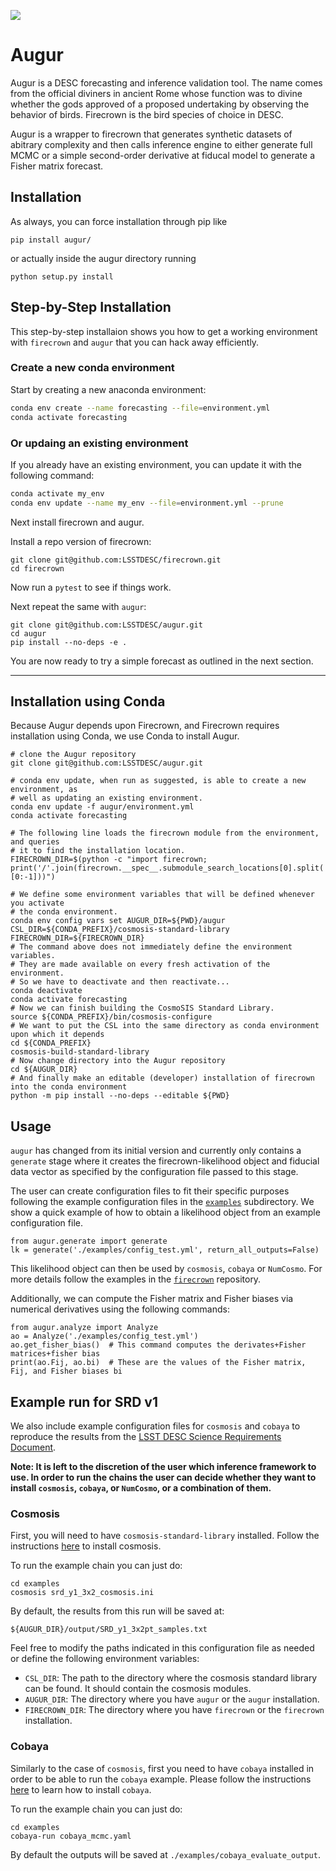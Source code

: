 ![](https://github.com/LSSTDESC/augur/workflows/flake8%20pytest/badge.svg)

# Augur

Augur is a DESC forecasting and inference validation tool. The name comes from the official diviners in ancient Rome whose function was to divine whether the gods approved of a proposed undertaking by observing the behavior of birds. Firecrown is the bird species of choice in DESC.

Augur is a wrapper to firecrown that generates synthetic datasets of abitrary complexity and then calls inference engine to either generate full MCMC or a simple second-order derivative at fiducal model to generate a Fisher matrix forecast.

## Installation

As always, you can force installation through pip like

```pip install augur/```

or actually inside the augur directory running

```python setup.py install```

## Step-by-Step Installation

This step-by-step installaion shows you how to get a working environment with `firecrown` and `augur` that you can hack away efficiently.

### Create a new conda environment
Start by creating a new anaconda environment:

```bash
conda env create --name forecasting --file=environment.yml
conda activate forecasting
```
### Or updaing an existing environment
If you already have an existing environment, you can update it with the following command:

```bash
conda activate my_env
conda env update --name my_env --file=environment.yml --prune
```

Next install firecrown and augur.

Install a repo version of firecrown:

```
git clone git@github.com:LSSTDESC/firecrown.git
cd firecrown
```


Now run a `pytest` to see if things work.

Next repeat the same with `augur`:

```
git clone git@github.com:LSSTDESC/augur.git
cd augur
pip install --no-deps -e .
```

You are now ready to try a simple forecast as outlined in the next section.


-----------
## Installation using Conda

Because Augur depends upon Firecrown, and Firecrown requires installation using Conda, we use Conda to install Augur.

    # clone the Augur repository
    git clone git@github.com:LSSTDESC/augur.git

    # conda env update, when run as suggested, is able to create a new environment, as
    # well as updating an existing environment.
    conda env update -f augur/environment.yml
    conda activate forecasting

    # The following line loads the firecrown module from the environment, and queries
    # it to find the installation location.
    FIRECROWN_DIR=$(python -c "import firecrown; print('/'.join(firecrown.__spec__.submodule_search_locations[0].split('/')[0:-1]))")

    # We define some environment variables that will be defined whenever you activate
    # the conda environment.
    conda env config vars set AUGUR_DIR=${PWD}/augur CSL_DIR=${CONDA_PREFIX}/cosmosis-standard-library FIRECROWN_DIR=${FIRECROWN_DIR}
    # The command above does not immediately define the environment variables.
    # They are made available on every fresh activation of the environment.
    # So we have to deactivate and then reactivate...
    conda deactivate
    conda activate forecasting
    # Now we can finish building the CosmoSIS Standard Library.
    source ${CONDA_PREFIX}/bin/cosmosis-configure
    # We want to put the CSL into the same directory as conda environment upon which it depends
    cd ${CONDA_PREFIX}
    cosmosis-build-standard-library
    # Now change directory into the Augur repository
    cd ${AUGUR_DIR}
    # And finally make an editable (developer) installation of firecrown into the conda environment
    python -m pip install --no-deps --editable ${PWD}

## Usage

`augur` has changed from its initial version and currently only contains a
`generate` stage where it creates the firecrown-likelihood object and fiducial data vector as specified by the configuration file passed to this stage.

The user can create configuration files to fit their specific purposes following the example configuration files in the [`examples`](./examples) subdirectory. We show a quick example of how to obtain a likelihood object from an example configuration file.

```
from augur.generate import generate
lk = generate('./examples/config_test.yml', return_all_outputs=False)
```

This likelihood object can then be used by `cosmosis`, `cobaya` or `NumCosmo`. For more details follow the examples in the [`firecrown`](https://github.com/LSSTDESC/firecrown) repository.

Additionally, we can compute the Fisher matrix and Fisher biases via numerical derivatives using the following commands:

```
from augur.analyze import Analyze
ao = Analyze('./examples/config_test.yml')
ao.get_fisher_bias()  # This command computes the derivates+Fisher matrices+fisher bias
print(ao.Fij, ao.bi)  # These are the values of the Fisher matrix, Fij, and Fisher biases bi
```

## Example run for SRD v1
We also include example configuration files for `cosmosis` and `cobaya` to reproduce the results from the [LSST DESC Science Requirements Document](https://arxiv.org/pdf/1809.01669.pdf).

__Note: It is left to the discretion of the user which inference framework to use. In order to run the chains the user can decide whether they want to install `cosmosis`, `cobaya`, or `NumCosmo`, or a combination of them.__

### Cosmosis

First, you will need to have `cosmosis-standard-library` installed. Follow the instructions [here](https://cosmosis.readthedocs.io/en/latest/intro/installation.html) to install cosmosis.

To run the example chain you can just do:

```
cd examples
cosmosis srd_y1_3x2_cosmosis.ini
```

By default, the results from this run will be saved at:

`${AUGUR_DIR}/output/SRD_y1_3x2pt_samples.txt`

Feel free to modify the paths indicated in this configuration file as needed or define the following environment variables:

* `CSL_DIR`: The path to the directory where the cosmosis standard library can be found. It should contain the cosmosis modules.
* `AUGUR_DIR`: The directory where you have `augur` or the `augur` installation.
* `FIRECROWN_DIR`: The directory where you have `firecrown` or the `firecrown` installation.

### Cobaya

Similarly to the case of `cosmosis`, first you need to have `cobaya` installed in order to be able to run the `cobaya` example. Please follow the instructions [here](https://cobaya.readthedocs.io/en/latest/installation.html) to learn how to install `cobaya`.

To run the example chain you can just do:

```
cd examples
cobaya-run cobaya_mcmc.yaml
```

By default the outputs will be saved at `./examples/cobaya_evaluate_output`.
